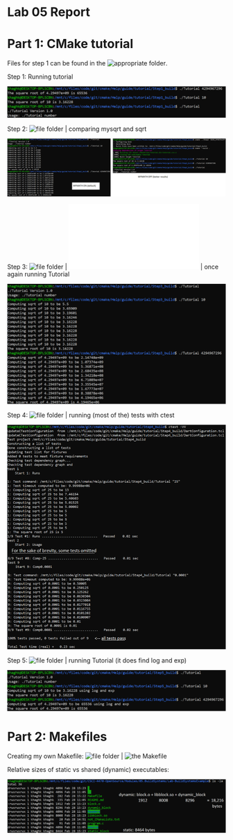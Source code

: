 # Lab 05 Report

# Part 1: CMake tutorial

Files for step 1 can be found in the ![appropriate folder](step1).

Step 1: Running tutorial

![step1](step1/tutorials.PNG)

Step 2: ![file folder](step2) | comparing mysqrt and sqrt

![step2](step2/mymath.png)

Step 3: ![file folder](step3) | ![second CMakeLists here](step3/MathFunctions_CMakeLists.txt) | once again running Tutorial

![step3](step3/rerun.PNG)

Step 4: ![file folder](step4) | running (most of the) tests with ctest

![step4](step4/ctest.png)

Step 5: ![file folder](step5) | running Tutorial (it does find log and exp)

![step5](step5/logexp.PNG)

# Part 2: Makefiles

Creating my own Makefile: ![file folder](part2_mymake) | ![the Makefile](part2_mymake/Makefile)

Relative sizes of static vs shared (dynamic) executables:

![relative sizes](part2_mymake/relativesize.png)
